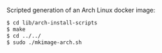 Scripted generation of an Arch Linux docker image:

```bash
$ cd lib/arch-install-scripts
$ make
$ cd ../../
$ sudo ./mkimage-arch.sh
```
